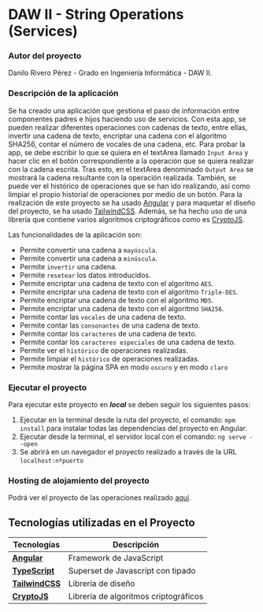 # DAW II - String Operations (Services)

### Autor del proyecto

Danilo Rivero Pérez - Grado en Ingeniería Informática - DAW II.

### Descripción de la aplicación

Se ha creado una aplicación que gestiona el paso de información entre componentes padres e hijos haciendo uso de servicios. Con esta app, se pueden realizar diferentes operaciones con cadenas de texto, entre ellas, invertir una cadena de texto, encriptar una cadena con el algoritmo SHA256, contar el número de vocales de una cadena, etc. Para probar la app, se debe escribir lo que se quiera en el textArea llamado ```Input Area``` y hacer clic en el botón correspondiente a la operación que se quiera realizar con la cadena escrita. Tras esto, en el textArea denominado ```Output Area``` se mostrará la cadena resultante con la operación realizada. También, se puede ver el histórico de operaciones que se han ido realizando, así como limpiar el propio historial de operaciones por medio de un botón. Para la realización de este proyecto se ha usado [Angular](https://angular.io/) y para maquetar el diseño del proyecto, se ha usado [TailwindCSS](https://tailwindcss.com/). Además, se ha hecho uso de una librería que contiene varios algoritmos criptográficos como es [CryptoJS](https://cryptojs.gitbook.io/docs/).

Las funcionalidades de la aplicación son:

- Permite convertir una cadena a ```mayúscula```.
- Permite convertir una cadena a ```minúscula```.
- Permite ```invertir``` una cadena.
- Permite ```resetear``` los datos introducidos.
- Permite encriptar una cadena de texto con el algoritmo ```AES```.
- Permite encriptar una cadena de texto con el algoritmo ```Triple-DES```.
- Permite encriptar una cadena de texto con el algoritmo ```MD5```.
- Permite encriptar una cadena de texto con el algoritmo ```SHA256```.
- Permite contar las ```vocales``` de una cadena de texto.
- Permite contar las ```consonantes``` de una cadena de texto.
- Permite contar los ```caracteres``` de una cadena de texto.
- Permite contar los ```caracteres especiales``` de una cadena de texto.
- Permite ver el ```histórico``` de operaciones realizadas.
- Permite limpiar el ```histórico``` de operaciones realizadas.
- Permite mostrar la página SPA en modo ```oscuro``` y en modo ```claro```


### Ejecutar el proyecto

Para ejecutar este proyecto en ***local*** se deben seguir los siguientes pasos:

  1. Ejecutar en la terminal desde la ruta del proyecto, el comando: ```mpm install``` para instalar todas las dependencias del proyecto en Angular.
  2. Ejecutar desde la terminal, el servidor local con el comando: ```ng serve --open```
  3. Se abrirá en un navegador el proyecto realizado a través de la URL ```localhost:nºpuerto```
  
### Hosting de alojamiento del proyecto

Podrá ver el proyecto de las operaciones realizado [aquí](https://string-operations-dawii.netlify.app/).

## Tecnologías utilizadas en el Proyecto

| Tecnologías                                                           | Descripción                               |
| --------------------------------------------------------------------- | ----------------------------------------- |
| **[Angular](https://angular.io/)**                                    | Framework de JavaScript                   |
| **[TypeScript](https://www.typescriptlang.org/)**                     | Superset de Javascript con tipado         |
| **[TailwindCSS](https://tailwindcss.com/)**                           | Librería de diseño                        |
| **[CryptoJS](https://cryptojs.gitbook.io/docs/)**                     | Librería de algoritmos criptográficos     |
